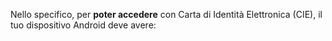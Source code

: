 Nello specifico, per **poter accedere** con Carta di Identità Elettronica (CIE), il tuo dispositivo Android deve avere:
